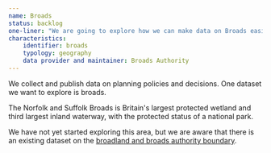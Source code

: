 ```yaml
---
name: Broads
status: backlog
one-liner: "We are going to explore how we can make data on Broads easier to find, use and trust."
characteristics:
    identifier: broads
    typology: geography
    data provider and maintainer: Broads Authority
---
```


We collect and publish data on planning policies and decisions. One dataset we want to explore is broads.

The Norfolk and Suffolk Broads is Britain's largest protected wetland and third largest inland waterway, with the protected status of a national park.

We have not yet started exploring this area, but we are aware that there is an existing dataset on the [broadland and broads authority boundary](https://www.broadland.gov.uk/downloads/file/1186/broadland_and_broads_authority_boundary).
